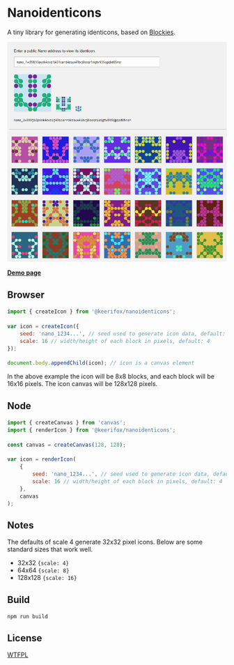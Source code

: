 Nanoidenticons
========

A tiny library for generating identicons, based on [Blockies](https://github.com/download13/blockies).

![Preview](examples/sample.png "Nanoidenticons")

[**Demo page**](http://keerifox.github.io/nanoidenticons/)

Browser
---

```javascript
import { createIcon } from '@keerifox/nanoidenticons';

var icon = createIcon({
    seed: 'nano_1234...', // seed used to generate icon data, default: random
    scale: 16 // width/height of each block in pixels, default: 4
});

document.body.appendChild(icon); // icon is a canvas element
```

In the above example the icon will be 8x8 blocks, and each block will be 16x16 pixels. The icon canvas will be 128x128 pixels.

Node
---

```javascript
import { createCanvas } from 'canvas'; 
import { renderIcon } from '@keerifox/nanoidenticons';

const canvas = createCanvas(128, 128);

var icon = renderIcon(
    {
        seed: 'nano_1234...', // seed used to generate icon data, default: random
        scale: 16 // width/height of each block in pixels, default: 4
    },
    canvas
);
```


Notes
-----

The defaults of scale 4 generate 32x32 pixel icons. Below are some standard sizes that work well.
 * 32x32 `{scale: 4}`
 * 64x64 `{scale: 8}`
 * 128x128 `{scale: 16}`


Build
-----

    npm run build

License
-------

[WTFPL](http://www.wtfpl.net/)
